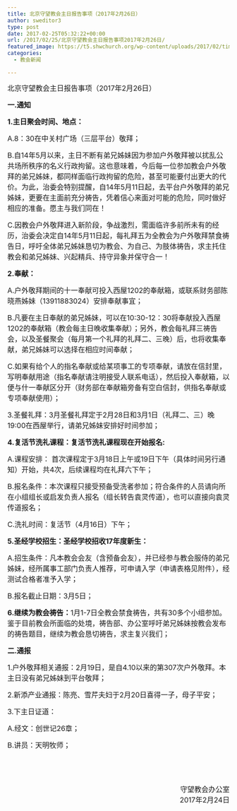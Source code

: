 ```yaml
---
title: 北京守望教会主日报告事项（2017年2月26日）
author: sweditor3
type: post
date: 2017-02-25T05:32:22+00:00
url: /2017/02/25/北京守望教会主日报告事项2017年2月26日/
featured_image: https://t5.shwchurch.org/wp-content/uploads/2017/02/timg-1-1000x288.jpg
categories:
  - 教会新闻

---
```

<span style="font-size: 12pt;">北京守望教会</span><span style="font-size: 12pt;">主日报告事项（2017年2月26日）</span>
  
<!--more-->


  
**<span style="font-size: 12pt;">一.通知</span>**

**<span style="font-size: 12pt;">1.主日聚会时间、地点：</span>**

<span style="font-size: 12pt;">A.8：30在中关村广场（三层平台）敬拜；</span>

<span style="font-size: 12pt;">B.自14年5月以来，主日不断有弟兄姊妹因为参加户外敬拜被以扰乱公共场所秩序的名义行政拘留。这也意味着，今后每一位参加教会户外敬拜的弟兄姊妹，都同样面临行政拘留的危险，甚至可能要付出更大的代价。为此，治委会特别提醒，自14年5月11日起，去平台户外敬拜的弟兄姊妹，更要在主面前充分祷告，凭着信心来面对可能的危险，同时做好相应的准备。愿主与我们同在！</span>

<span style="font-size: 12pt;">C.因教会户外敬拜进入新阶段，争战激烈，需面临许多前所未有的经历，治委会决定自14年5月11日起，每礼拜五为全教会为户外敬拜禁食祷告日，呼吁全体弟兄姊妹恳切为教会、为自己、为肢体祷告，求主托住教会和弟兄姊妹、兴起精兵、持守异象并保守合一！</span>

**<span style="font-size: 12pt;">2.奉献：</span>**

<span style="font-size: 12pt;">A.户外敬拜期间的十一奉献可投入西屋1202的奉献箱，或联系财务部陈晓燕姊妹（13911883024）安排奉献事宜；</span>

<span style="font-size: 12pt;">B.凡要在主日奉献的弟兄姊妹，可以在10:30-12：30将奉献投入西屋1202的奉献箱（教会每主日晚收集奉献）；另外，教会每礼拜三祷告会，以及圣餐聚会（每月第一个礼拜的礼拜二、三晚）后，也将收集奉献，弟兄姊妹可以选择在相应时间奉献；</span>

<span style="font-size: 12pt;">C.如果有给个人的指名奉献或给某项事工的专项奉献，请放在信封里，写明奉献用途（指名奉献请注明接受人联系电话），然后投入奉献箱，以便与什一奉献区分开（财务部在奉献箱旁备有空白信封，供指名奉献或专项奉献使用）；</span>

<span style="font-size: 12pt;">3.圣餐礼拜：3月圣餐礼拜定于2月28日和3月1日（礼拜二、三）晚19:00在西屋举行，请弟兄姊妹安排好时间参加；</span>

**<span style="font-size: 12pt;">4.复活节洗礼课程：复活节洗礼课程现在开始报名:</span>**

<span style="font-size: 12pt;">A.课程安排： 首次课程定于3月18日上午或19日下午（具体时间另行通知）开始，共4次，后续课程均在礼拜六下午；</span>

<span style="font-size: 12pt;">B.报名条件：本次课程只接受预备受洗者参加；符合条件的人员请向所在小组组长或启发负责人报名（组长转告袁灵传道），也可以直接向袁灵传道报名；</span>

<span style="font-size: 12pt;">C.洗礼时间：复活节（4月16日）下午；</span>

**<span style="font-size: 12pt;">5.圣经学校招生：圣经学校招收17年度新生：</span>**

<span style="font-size: 12pt;">A.招生条件：凡本教会会友（含预备会友），并已经参与教会服侍的弟兄姊妹，经所属事工部门负责人推荐，可申请入学（申请表格见附件），经测试合格者准予入学；</span>

<span style="font-size: 12pt;">B.报名截止日期：3月5日；</span>

<span style="font-size: 12pt;"><strong>6.继续为教会祷告：</strong>1月1-7日全教会禁食祷告，共有30多个小组参加。鉴于目前教会所面临的处境，祷告部、办公室呼吁弟兄姊妹按教会发布的祷告题目，继续为教会恳切祷告，求主复兴我们；</span>

**<span style="font-size: 12pt;">二.通报</span>**

<span style="font-size: 12pt;">1.户外敬拜相关通报：2月19日，是自4.10以来的第307次户外敬拜。本主日没有弟兄姊妹到平台敬拜；</span>

<span style="font-size: 12pt;">2.新添产业通报：陈亮、雪芹夫妇于2月20日喜得一子，母子平安；</span>

<span style="font-size: 12pt;">3.下主日证道：</span>

<span style="font-size: 12pt;">A.经文：创世记26章；</span>

<span style="font-size: 12pt;">B.讲员：天明牧师；</span>

&nbsp;

&nbsp;

<p style="text-align: right;">
  <span style="font-size: 12pt;">守望教会办公室</span><br /> <span style="font-size: 12pt;">2017年2月24日</span>
</p>